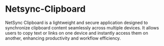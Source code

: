 # Netsync-Clipboard
NetSync Clipboard is a lightweight and secure application designed to synchronize clipboard content seamlessly across multiple devices. It allows users to copy text or links on one device and instantly access them on another, enhancing productivity and workflow efficiency.
